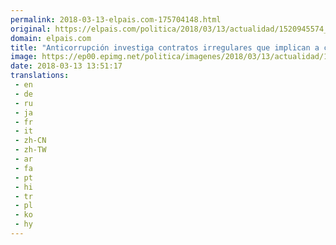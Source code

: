 ```yaml
---
permalink: 2018-03-13-elpais.com-175704148.html
original: https://elpais.com/politica/2018/03/13/actualidad/1520945574_249700.html#?ref=rss&format=simple&link=link
domain: elpais.com
title: "Anticorrupción investiga contratos irregulares que implican a concejales de Podemos e IU"
image: https://ep00.epimg.net/politica/imagenes/2018/03/13/actualidad/1520945574_249700_1520945960_rrss_normal.jpg
date: 2018-03-13 13:51:17
translations: 
 - en
 - de
 - ru
 - ja
 - fr
 - it
 - zh-CN
 - zh-TW
 - ar
 - fa
 - pt
 - hi
 - tr
 - pl
 - ko
 - hy
---
```


